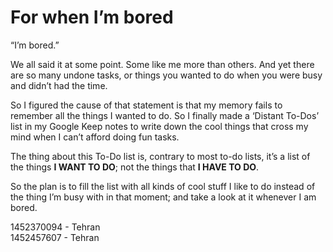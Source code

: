 ﻿# For when I’m bored

“I’m bored.”

We all said it at some point. Some like me more than others. And yet there are so many undone tasks, or things you wanted to do when you were busy and didn’t had the time. 

So I figured the cause of that statement is that my memory fails to remember all the things I wanted to do. So I finally made a ‘Distant To-Dos’ list in my Google Keep notes to write down the cool things that cross my mind when I can’t afford doing fun tasks.

The thing about this To-Do list is, contrary to most to-do lists, it’s a list of the things **I WANT TO DO**; not the things that **I HAVE TO DO**.

So the plan is to fill the list with all kinds of cool stuff I like to do instead of the thing I’m busy with in that moment; and take a look at it whenever I am bored. 

1452370094 - Tehran  
1452457607 - Tehran  
